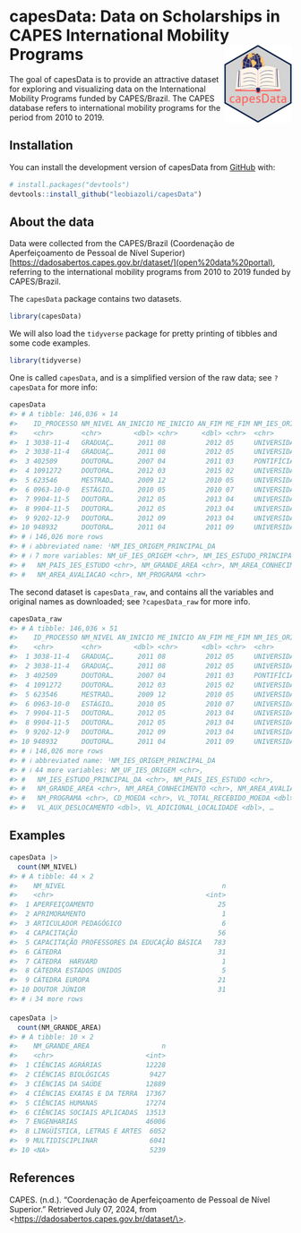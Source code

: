 <!-- README.md is generated from README.Rmd. Please edit that file -->

# capesData: Data on Scholarships in CAPES International Mobility Programs <img src="man/figures/logo.png" alt="Hex logo for package" align="right" width="120"/>

<!-- badges: start -->

<!-- badges: end -->

The goal of capesData is to provide an attractive dataset for exploring and visualizing data on the International Mobility Programs funded by CAPES/Brazil. The CAPES database refers to international mobility programs for the period from 2010 to 2019.

## Installation

You can install the development version of capesData from [GitHub](https://github.com/) with:

``` r
# install.packages("devtools")
devtools::install_github("leobiazoli/capesData")
```

## About the data

Data were collected from the CAPES/Brazil (Coordenação de Aperfeiçoamento de Pessoal de Nível Superior) [https://dadosabertos.capes.gov.br/dataset/](open%20data%20portal), referring to the international mobility programs from 2010 to 2019 funded by CAPES/Brazil.

The `capesData` package contains two datasets.

``` r
library(capesData)
```

We will also load the `tidyverse` package for pretty printing of tibbles and some code examples.

``` r
library(tidyverse)
```

One is called `capesData`, and is a simplified version of the raw data; see `?capesData` for more info:

``` r
capesData
#> # A tibble: 146,036 × 14
#>    ID_PROCESSO NM_NIVEL AN_INICIO ME_INICIO AN_FIM ME_FIM NM_IES_ORIGEM_PRINCI…¹
#>    <chr>       <chr>        <dbl> <chr>      <dbl> <chr>  <chr>                 
#>  1 3038-11-4   GRADUAÇ…      2011 08          2012 05     UNIVERSIDADE FEDERAL …
#>  2 3038-11-4   GRADUAÇ…      2011 08          2012 05     UNIVERSIDADE FEDERAL …
#>  3 402509      DOUTORA…      2007 04          2011 03     PONTIFÍCIA UNIVERSIDA…
#>  4 1091272     DOUTORA…      2012 03          2015 02     UNIVERSIDADE DE BRASÍ…
#>  5 623546      MESTRAD…      2009 12          2010 05     UNIVERSIDADE FEDERAL …
#>  6 0963-10-0   ESTÁGIO…      2010 05          2010 07     UNIVERSIDADE DE SÃO P…
#>  7 9904-11-5   DOUTORA…      2012 05          2013 04     UNIVERSIDADE FEDERAL …
#>  8 9904-11-5   DOUTORA…      2012 05          2013 04     UNIVERSIDADE FEDERAL …
#>  9 9202-12-9   DOUTORA…      2012 09          2013 04     UNIVERSIDADE DE BRASÍ…
#> 10 948932      DOUTORA…      2011 04          2011 09     UNIVERSIDADE FEDERAL …
#> # ℹ 146,026 more rows
#> # ℹ abbreviated name: ¹​NM_IES_ORIGEM_PRINCIPAL_DA
#> # ℹ 7 more variables: NM_UF_IES_ORIGEM <chr>, NM_IES_ESTUDO_PRINCIPAL_DA <chr>,
#> #   NM_PAIS_IES_ESTUDO <chr>, NM_GRANDE_AREA <chr>, NM_AREA_CONHECIMENTO <chr>,
#> #   NM_AREA_AVALIACAO <chr>, NM_PROGRAMA <chr>
```

The second dataset is `capesData_raw`, and contains all the variables and original names as downloaded; see `?capesData_raw` for more info.

``` r
capesData_raw
#> # A tibble: 146,036 × 51
#>    ID_PROCESSO NM_NIVEL AN_INICIO ME_INICIO AN_FIM ME_FIM NM_IES_ORIGEM_PRINCI…¹
#>    <chr>       <chr>        <dbl> <chr>      <dbl> <chr>  <chr>                 
#>  1 3038-11-4   GRADUAÇ…      2011 08          2012 05     UNIVERSIDADE FEDERAL …
#>  2 3038-11-4   GRADUAÇ…      2011 08          2012 05     UNIVERSIDADE FEDERAL …
#>  3 402509      DOUTORA…      2007 04          2011 03     PONTIFÍCIA UNIVERSIDA…
#>  4 1091272     DOUTORA…      2012 03          2015 02     UNIVERSIDADE DE BRASÍ…
#>  5 623546      MESTRAD…      2009 12          2010 05     UNIVERSIDADE FEDERAL …
#>  6 0963-10-0   ESTÁGIO…      2010 05          2010 07     UNIVERSIDADE DE SÃO P…
#>  7 9904-11-5   DOUTORA…      2012 05          2013 04     UNIVERSIDADE FEDERAL …
#>  8 9904-11-5   DOUTORA…      2012 05          2013 04     UNIVERSIDADE FEDERAL …
#>  9 9202-12-9   DOUTORA…      2012 09          2013 04     UNIVERSIDADE DE BRASÍ…
#> 10 948932      DOUTORA…      2011 04          2011 09     UNIVERSIDADE FEDERAL …
#> # ℹ 146,026 more rows
#> # ℹ abbreviated name: ¹​NM_IES_ORIGEM_PRINCIPAL_DA
#> # ℹ 44 more variables: NM_UF_IES_ORIGEM <chr>,
#> #   NM_IES_ESTUDO_PRINCIPAL_DA <chr>, NM_PAIS_IES_ESTUDO <chr>,
#> #   NM_GRANDE_AREA <chr>, NM_AREA_CONHECIMENTO <chr>, NM_AREA_AVALIACAO <chr>,
#> #   NM_PROGRAMA <chr>, CD_MOEDA <chr>, VL_TOTAL_RECEBIDO_MOEDA <dbl>,
#> #   VL_AUX_DESLOCAMENTO <dbl>, VL_ADICIONAL_LOCALIDADE <dbl>, …
```

## Examples

``` r
capesData |>
  count(NM_NIVEL)
#> # A tibble: 44 × 2
#>    NM_NIVEL                                       n
#>    <chr>                                      <int>
#>  1 APERFEIÇOAMENTO                               25
#>  2 APRIMORAMENTO                                  1
#>  3 ARTICULADOR PEDAGÓGICO                         6
#>  4 CAPACITAÇÃO                                   56
#>  5 CAPACITAÇÃO PROFESSORES DA EDUCAÇÃO BÁSICA   783
#>  6 CÁTEDRA                                       31
#>  7 CÁTEDRA  HARVARD                               1
#>  8 CÁTEDRA ESTADOS UNIDOS                         5
#>  9 CÁTEDRA EUROPA                                21
#> 10 DOUTOR JÚNIOR                                 31
#> # ℹ 34 more rows

capesData |>
  count(NM_GRANDE_AREA)
#> # A tibble: 10 × 2
#>    NM_GRANDE_AREA                  n
#>    <chr>                       <int>
#>  1 CIÊNCIAS AGRÁRIAS           12228
#>  2 CIÊNCIAS BIOLÓGICAS          9427
#>  3 CIÊNCIAS DA SAÚDE           12889
#>  4 CIÊNCIAS EXATAS E DA TERRA  17367
#>  5 CIÊNCIAS HUMANAS            17274
#>  6 CIÊNCIAS SOCIAIS APLICADAS  13513
#>  7 ENGENHARIAS                 46006
#>  8 LINGÜÍSTICA, LETRAS E ARTES  6052
#>  9 MULTIDISCIPLINAR             6041
#> 10 <NA>                         5239
```

## References			

CAPES. (n.d.). “Coordenação de Aperfeiçoamento de Pessoal de Nível Superior.” Retrieved July 07, 2024, from \<https://dadosabertos.capes.gov.br/dataset/\>.
